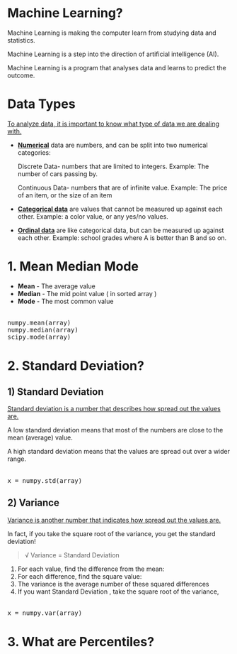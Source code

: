 # Machine Learning?

Machine Learning is making the computer learn from studying data and statistics.

Machine Learning is a step into the direction of artificial intelligence (AI).

Machine Learning is a program that analyses data and learns to predict the outcome.


# Data Types 

[To analyze data, it is important to know what type of data we are dealing with.]()

+ [**Numerical**]()  data are numbers, and can be split into two numerical categories:

   Discrete Data- numbers that are limited to integers. Example: The number of cars passing by.

   Continuous Data- numbers that are of infinite value. Example: The price of an item, or the size of an item

+ [**Categorical data**]() are values that cannot be measured up against each other. Example: a color value, or any yes/no values.

+ [**Ordinal data**]() are like categorical data, but can be measured up against each other. Example: school grades where A is better than B and so on.


# 1. Mean Median Mode

+ **Mean** - The average value
+ **Median** - The mid point value ( in sorted array )
+ **Mode** - The most common value

###### <Use Numpy_method and Scipy_method>
<pre>
numpy.mean(array)
numpy.median(array)
scipy.mode(array)
</pre>

# 2. Standard Deviation?

## 1)  Standard Deviation
[Standard deviation is a number that describes how spread out the values are.]()

A low standard deviation means that most of the numbers are close to the mean (average) value.

A high standard deviation means that the values are spread out over a wider range.

###### <Use Numpy_method>
<pre>
x = numpy.std(array)
</pre>
## 2) Variance
[Variance is another number that indicates how spread out the values are.]()

In fact, if you take the square root of the variance, you get the standard deviation!
> √ Variance = Standard Deviation

[<To calculate the variance you have to do as follows>]()
1. For each value, find the difference from the mean:
2. For each difference, find the square value:
3. The variance is the average number of these squared differences
4. If you want Standard Deviation , take the square root of the variance,
 


###### <Use Numpy_method>
<pre>
x = numpy.var(array)
</pre>
   
   
# 3. What are Percentiles?


